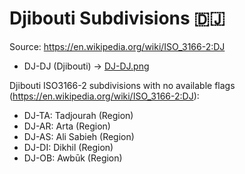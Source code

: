 # Djibouti Subdivisions 🇩🇯

Source: https://en.wikipedia.org/wiki/ISO_3166-2:DJ

* DJ-DJ (Djibouti) -> [DJ-DJ.png](https://github.com/amckenna41/iso3166-flag-icons/blob/main/iso3166-2-icons/DJ/DJ-DJ.png)

Djibouti ISO3166-2 subdivisions with no available flags (https://en.wikipedia.org/wiki/ISO_3166-2:DJ):

* DJ-TA: Tadjourah (Region)
* DJ-AR: Arta (Region)
* DJ-AS: Ali Sabieh (Region)
* DJ-DI: Dikhil (Region)
* DJ-OB: Awbūk (Region)